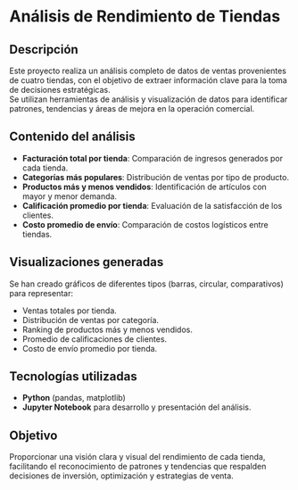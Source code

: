# Análisis de Rendimiento de Tiendas

## Descripción
Este proyecto realiza un análisis completo de datos de ventas provenientes de cuatro tiendas, con el objetivo de extraer información clave para la toma de decisiones estratégicas.  
Se utilizan herramientas de análisis y visualización de datos para identificar patrones, tendencias y áreas de mejora en la operación comercial.

## Contenido del análisis
- **Facturación total por tienda**: Comparación de ingresos generados por cada tienda.
- **Categorías más populares**: Distribución de ventas por tipo de producto.
- **Productos más y menos vendidos**: Identificación de artículos con mayor y menor demanda.
- **Calificación promedio por tienda**: Evaluación de la satisfacción de los clientes.
- **Costo promedio de envío**: Comparación de costos logísticos entre tiendas.

## Visualizaciones generadas
Se han creado gráficos de diferentes tipos (barras, circular, comparativos) para representar:
- Ventas totales por tienda.
- Distribución de ventas por categoría.
- Ranking de productos más y menos vendidos.
- Promedio de calificaciones de clientes.
- Costo de envío promedio por tienda.

## Tecnologías utilizadas
- **Python** (pandas, matplotlib)
- **Jupyter Notebook** para desarrollo y presentación del análisis.

## Objetivo
Proporcionar una visión clara y visual del rendimiento de cada tienda, facilitando el reconocimiento de patrones y tendencias que respalden decisiones de inversión, optimización y estrategias de venta.
